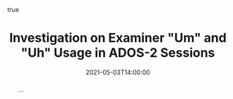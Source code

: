 ---
title: Investigation on Examiner "Um" and "Uh" Usage in ADOS-2 Sessions
event: Child and Adolescent Behavior and Development Short Talks, Research Week OHSU 2021
location: Oregon Health and Science University, Portland, Oregon
  
tags: []

date: 2021-05-03T14:00:00
date_end: 2021-05-03T15:00:00

links:
- icon: images
  icon_pack: fas
  name: slides
  url: https://glawley.netlify.com/
- icon: desktop
  icon_pack: fas
  name: website
  url: https://www.ohsu.edu/research-week


abstract: "...."

abstract_short: "..."

all_day: false
authors: []
draft: false
featured: false
math: true
---